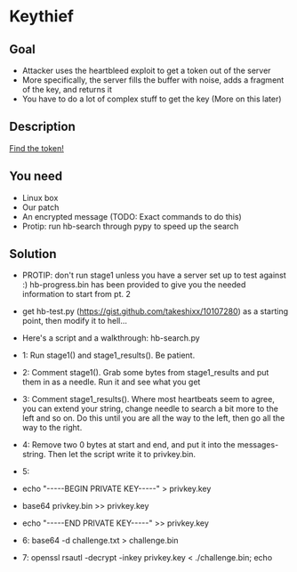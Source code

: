 Keythief
=========

Goal
----
* Attacker uses the heartbleed exploit to get a token out of the server
* More specifically, the server fills the buffer with noise, adds a fragment of the key, and returns it
* You have to do a lot of complex stuff to get the key (More on this later)

Description
-----------
[Find the token!](https://10.75.1.12/)

You need
-----------
* Linux box
* Our patch
* An encrypted message (TODO: Exact commands to do this)
* Protip: run hb-search through pypy to speed up the search

Solution
---------------
* PROTIP: don't run stage1 unless you have a server set up to test against :) hb-progress.bin has been provided to give you the needed information to start from pt. 2

* get hb-test.py (https://gist.github.com/takeshixx/10107280) as a starting point, then modify it to hell...
* Here's a script and a walkthrough: hb-search.py
 * 1: Run stage1() and stage1\_results(). Be patient.
 * 2: Comment stage1(). Grab some bytes from stage1\_results and put them in as a needle.  Run it and see what you get
 * 3: Comment stage1\_results(). Where most heartbeats seem to agree, you can extend your string, change needle to search a bit more to the left and so on. Do this until you are all the way to the left, then go all the way to the right.
 * 4: Remove two 0 bytes at start and end, and put it into the messages-string. Then let the script write it to privkey.bin.
* 5:
 * echo "-----BEGIN PRIVATE KEY-----" > privkey.key
 * base64 privkey.bin >> privkey.key
 * echo "-----END PRIVATE KEY-----" >> privkey.key
* 6: base64 -d challenge.txt > challenge.bin
* 7: openssl rsautl -decrypt -inkey privkey.key  < ./challenge.bin; echo
